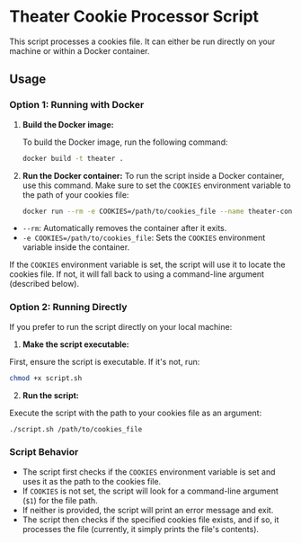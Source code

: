 # Theater Cookie Processor Script

This script processes a cookies file. It can either be run directly on your machine or within a Docker container.

## Usage

### Option 1: Running with Docker

1. **Build the Docker image:**

   To build the Docker image, run the following command:

   ```bash
   docker build -t theater .
   ```
2. **Run the Docker container:**
   To run the script inside a Docker container, use this command. Make sure to set the ```COOKIES``` environment        variable to the path of your cookies file:

   ```bash
   docker run --rm -e COOKIES=/path/to/cookies_file --name theater-container theater
   ```
  - `--rm`: Automatically removes the container after it exits.
  - `-e COOKIES=/path/to/cookies_file`: Sets the `COOKIES` environment variable inside the container.

If the `COOKIES` environment variable is set, the script will use it to locate the cookies file. If not, it will fall back to using a command-line argument (described below).

### Option 2: Running Directly

If you prefer to run the script directly on your local machine:

1. **Make the script executable:**

First, ensure the script is executable. If it's not, run:

```bash
chmod +x script.sh
```

2. **Run the script:**

Execute the script with the path to your cookies file as an argument:
```bash
./script.sh /path/to/cookies_file
```

### Script Behavior

- The script first checks if the `COOKIES` environment variable is set and uses it as the path to the cookies file.
- If `COOKIES` is not set, the script will look for a command-line argument (`$1`) for the file path.
- If neither is provided, the script will print an error message and exit.
- The script then checks if the specified cookies file exists, and if so, it processes the file (currently, it simply prints the file's contents).
